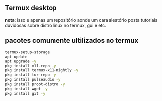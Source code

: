 ## Termux desktop
**nota**: isso e apenas um repositório aonde um cara aleatório posta tutoriais duvidosas sobre distro linux no termux, gui e etc.
## pacotes comumente ultilizados no termux
```sh
termux-setup-storage
apt update
apt upgrade -y
pkg install x11-repo -y
pkg install termux-x11-nightly -y
pkg install tur-repo -y
pkg install pulseaudio -y
pkg install proot-distro -y
pkg install wget -y
pkg install git -y
```
